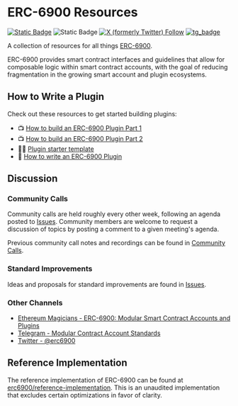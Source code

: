 # ERC-6900 Resources

[![Static Badge](https://img.shields.io/badge/erc-6900-salmon)](https://eips.ethereum.org/EIPS/eip-6900) ![Static Badge](https://img.shields.io/badge/status-draft-yellow) [![X (formerly Twitter) Follow](https://img.shields.io/twitter/follow/erc6900)](https://twitter.com/intent/follow?screen_name=erc6900) [![tg_badge]][tg_link]

[tg_badge]: https://img.shields.io/endpoint?color=neon&logo=telegram&label=chat&url=https://mogyo.ro/quart-apis/tgmembercount?chat_id=modular_account_standards
[tg_link]: https://t.me/modular_account_standards

A collection of resources for all things [ERC-6900](https://eips.ethereum.org/EIPS/eip-6900).

ERC-6900 provides smart contract interfaces and guidelines that allow for composable logic within smart contract accounts, with the goal of reducing fragmentation in the growing smart account and plugin ecosystems.

## How to Write a Plugin

Check out these resources to get started building plugins:

- 📺 [How to build an ERC-6900 Plugin Part 1](https://www.youtube.com/watch?v=ht9FJYYkF2A)
- 📺 [How to build an ERC-6900 Plugin Part 2](https://www.youtube.com/watch?v=vvjJLz1atP4)
- 🧑‍💻 [Plugin starter template](https://github.com/erc6900/plugin-template)
- 📝 [How to write an ERC-6900 Plugin](https://dev.collab.land/blog/how-to-write-an-erc-6900-plugin/)

## Discussion

### Community Calls

Community calls are held roughly every other week, following an agenda posted to [Issues](https://github.com/erc6900/resources/issues?q=is%3Aopen+is%3Aissue+label%3A%22community+call+agenda%22). Community members are welcome to request a discussion of topics by posting a comment to a given meeting's agenda.

Previous community call notes and recordings can be found in [Community Calls](./community-calls/README.md).

### Standard Improvements

Ideas and proposals for standard improvements are found in [Issues](https://github.com/erc6900/resources/issues?q=is%3Aissue+is%3Aopen+label%3A%22Standards+Improvement%22).

### Other Channels

- [Ethereum Magicians - ERC-6900: Modular Smart Contract Accounts and Plugins](https://ethereum-magicians.org/t/erc-6900-modular-smart-contract-accounts-and-plugins/13885)
- [Telegram - Modular Contract Account Standards](https://t.me/+KfB9WuhKDgk5YzIx)
- [Twitter - @erc6900](https://twitter.com/erc6900)

## Reference Implementation

The reference implementation of ERC-6900 can be found at [erc6900/reference-implementation](https://github.com/erc6900/reference-implementation). This is an unaudited implementation that excludes certain optimizations in favor of clarity.
